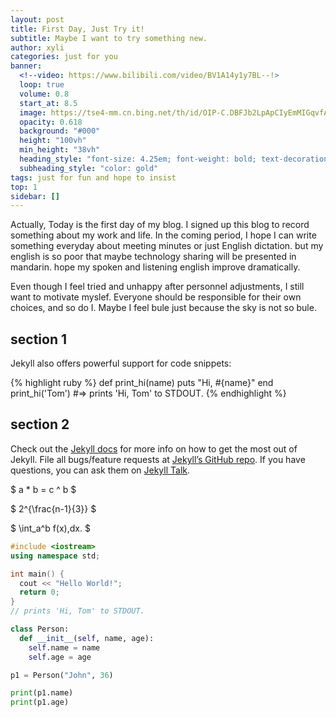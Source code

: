 ```yaml
---
layout: post
title: First Day, Just Try it!
subtitle: Maybe I want to try something new.
author: xyli
categories: just for you
banner:
  <!--video: https://www.bilibili.com/video/BV1A14y1y7BL--!>
  loop: true
  volume: 0.8
  start_at: 8.5
  image: https://tse4-mm.cn.bing.net/th/id/OIP-C.DBFJb2LpApCIyEmMIGqvfAHaEK
  opacity: 0.618
  background: "#000"
  height: "100vh"
  min_height: "38vh"
  heading_style: "font-size: 4.25em; font-weight: bold; text-decoration: underline"
  subheading_style: "color: gold"
tags: just for fun and hope to insist
top: 1
sidebar: []
---
```


Actually, Today is the first day of my blog. I signed up this blog to record something about my work and life. In the coming period, I hope I can write something everyday about meeting minutes or just English dictation. but my english is so poor that maybe technology sharing will be presented in mandarin. hope my spoken and listening english improve dramatically.

Even though I feel tried and unhappy after personnel adjustments, I still want to motivate myslef. Everyone should be responsible for their own choices, and so do I. Maybe I feel bule just because the sky is not so bule.


## section 1

Jekyll also offers powerful support for code snippets:

{% highlight ruby %}
def print_hi(name)
puts "Hi, #{name}"
end
print_hi('Tom')
#=> prints 'Hi, Tom' to STDOUT.
{% endhighlight %}

## section 2

Check out the [Jekyll docs][jekyll-docs] for more info on how to get the most out of Jekyll. File all bugs/feature requests at [Jekyll’s GitHub repo][jekyll-gh]. If you have questions, you can ask them on [Jekyll Talk][jekyll-talk].

[jekyll-docs]: https://jekyllrb.com/docs/home
[jekyll-gh]: https://github.com/jekyll/jekyll
[jekyll-talk]: https://talk.jekyllrb.com/

$ a \* b = c ^ b $

$ 2^{\frac{n-1}{3}} $

$ \int_a^b f(x)\,dx. $

```cpp
#include <iostream>
using namespace std;

int main() {
  cout << "Hello World!";
  return 0;
}
// prints 'Hi, Tom' to STDOUT.
```

```python
class Person:
  def __init__(self, name, age):
    self.name = name
    self.age = age

p1 = Person("John", 36)

print(p1.name)
print(p1.age)
```
